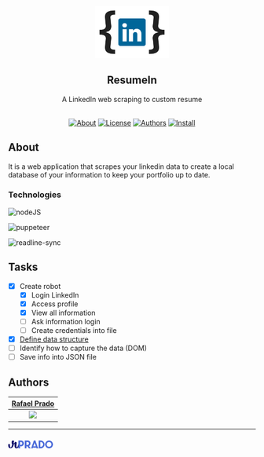 <br>
<div align="center">
    <img src=".github/resume-in-white.png" alt="Logo Repo" width="150">
    <h2>
        ResumeIn
    </h2>
    A LinkedIn web scraping to custom resume
</div>
<br>
<div align="center">

[![About](https://img.shields.io/badge/-About-212121)](#about)
[![License](https://img.shields.io/badge/-License-212121)](/LICENSE)
[![Authors](https://img.shields.io/badge/-Author-212121)](#authors)
[![Install](https://img.shields.io/badge/-Install-006699)](#)

</div>

## About

It is a web application that scrapes your linkedin data to create a local database of your information to keep your portfolio up to date.

### Technologies

![nodeJS](https://img.shields.io/badge/-v16.14.0-ffffff?style=social&label=nodeJS)

![puppeteer](https://img.shields.io/github/package-json/dependency-version/rpradosilva/resume-in/puppeteer?style=social)

![readline-sync](https://img.shields.io/github/package-json/dependency-version/rpradosilva/resume-in/readline-sync?style=social)

## Tasks

- [x] Create robot
  - [x] Login LinkedIn
  - [x] Access profile
  - [x] View all information
  - [ ] Ask information login
  - [ ] Create credentials into file
- [x] [Define data structure](/.github/data-structure.md)
- [ ] Identify how to capture the data (DOM)
- [ ] Save info into JSON file

## Authors

|      [Rafael Prado](http://www.github.com/rpradosilva)      |
| :---------------------------------------------------------: |
| ![](https://avatars2.githubusercontent.com/u/22681977?s=80) |

---

### [<img alt="Logo RPrado" src="https://raw.githubusercontent.com/rpradosilva/rpradosilva/master/.github/logo-rprado.png" width="91px" />](http://rprado.design)
